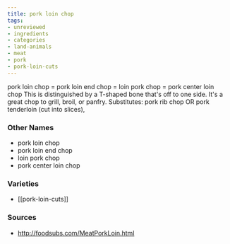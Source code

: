 ```yaml
---
title: pork loin chop
tags:
- unreviewed
- ingredients
- categories
- land-animals
- meat
- pork
- pork-loin-cuts
---
```

pork loin chop = pork loin end chop = loin pork chop = pork center loin chop This is distinguished by a T-shaped bone that's off to one side. It's a great chop to grill, broil, or panfry. Substitutes: pork rib chop OR pork tenderloin (cut into slices),

### Other Names

* pork loin chop
* pork loin end chop
* loin pork chop
* pork center loin chop

### Varieties

* [[pork-loin-cuts]]

### Sources
* http://foodsubs.com/MeatPorkLoin.html
